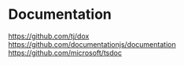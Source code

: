 # Documentation

https://github.com/tj/dox
https://github.com/documentationjs/documentation
https://github.com/microsoft/tsdoc